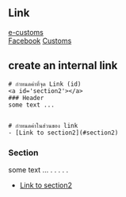 ## Link

[e-customs][1]  
[Facebook][2]
[Customs][3]  
  
[1]: http://www.e-customs.co.th 
[2]: https://www.facebook.com/ECS.24hr/
[3]: http://www.customs.go.th

## create an internal link


```
# กำหนดค่าที่จุด Link (id)
<a id='section2'></a>
### Header 
some text ...


# กำหนดค่าในส่วนของ link
- [Link to section2](#section2)
```

<a id='section2'></a>
### Section 
some text ...
.
.
.
.
.



- [Link to section2](#section2)

<!--stackedit_data:
eyJoaXN0b3J5IjpbLTgyNjk4MDcyNCwtMTU3NjE1OTI2NiwzMT
U2ODYwOThdfQ==
-->